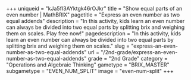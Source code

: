 +++
uniqueid = "kJa5fI3AYktgk46rOJkr"
title = "Show equal parts of an even number | MathBRIX"
pagetitle = "Express an even number as two equal addends"
description = "In this activity, kids learn an even number can always be divided into two equal parts by splitting brix and weighing them on scales. Play free now!"
pagedescription = "In this activity, kids learn an even number can always be divided into two equal parts by splitting brix and weighing them on scales."
slug = "express-an-even-number-as-two-equal-addends"
url = "/2nd-grade/express-an-even-number-as-two-equal-addends"
grade = "2nd Grade"
category = "Operations and Algebraic Thinking"
gametype = "BRIX_MASTER"
subgametype = "EVEN_NUM_SPLIT"
image = "even-num-split"
+++